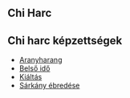 ## Chi Harc


## Chi harc képzettségek
- [Aranyharang](kepzettsegek.slan/chi_harc_aranyharang.md)
- [Belső idő](kepzettsegek.slan/chi_harc_belso_ido.md)
- [Kiáltás](kepzettsegek.slan/chi_harc_kialtas.md)
- [Sárkány ébredése](kepzettsegek.slan/chi_harc_sarkany_ebredese.md)
